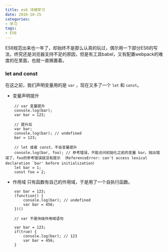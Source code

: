 ```yaml
---
title: es6 详细学习
date: 2016-10-25
categories:
- 学习
tags:
- ES6
---
```

ES6规范出来也一年了，却始终不是那么认真的玩过，偶尔用一下部分ES6的写法，终究还是浏览器支持不足的原因，但是有工具babel，又有配置webpack的难度的在里面，也就一直搁置着。  
<!-- more -->
### let and const
在这之前，我们声明变量用的是 ` var ` ，现在又多了一个 ` let ` 和 ` const `。  
* 变量声明提升
```
	// var 变量提升
	console.log(bar);
	var bar = 123;

	// 提升后
	var bar;
	console.log(bar); // undefined
	bar = 123;

	// let 或者 const，不会变量提升
	console.log(bar, foo); // 参考错误，不能访问初始化之前的变量 bar。抛出错误了，foo的参考错误就没有提示 （ReferenceError: can't access lexical declaration `bar' before initialization）
	let bar = 1;
	const foo = 2;	
```

* 作用域
只有函数有自己的作用域，于是用了一个自执行函数。  
```
	var bar = 123;
	(function() {
		console.log(bar); // undefined
		var bar = 456;
	})()

	// var 不是块级作用域语句 

	var bar = 123;
	if(true) {
		console.log(bar); // 123
		var bar = 456;
	}
```